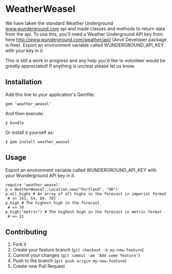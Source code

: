 # WeatherWeasel

We have taken the standard Weather Underground www.wunderground.com api and made classes and methods to return data from the api.  To use this, you'll need a Weather Underground API key from here http://www.wunderground.com/weather/api/ (Anvil Developer package is free).  Export an environment variable called WUNDERGROUND_API_KEY with your key in it.

This is still a work in progress and any help you'd like to volunteer would be greatly appreciated!  If anything is unclear please let us know.

## Installation

Add this line to your application's Gemfile:

    gem 'weather_weasel'

And then execute:

    $ bundle

Or install it yourself as:

    $ gem install weather_weasel

## Usage

Export an environment variable called WUNDERGROUND_API_KEY with your Wunderground API key in it.

	require 'weather_weasel'
	p = WeatherWeasel::Location.new("Portland", "OR")
	p.all_highs # An array of all highs in the forecast in imperial format
	 # => [61, 54, 69, 70]
	p.high # The highest high in the forecast
	 # => 70
	p.high("metric") # The highest high in the forecast in metric format
	 # => 21

## Contributing

1. Fork it
2. Create your feature branch (`git checkout -b my-new-feature`)
3. Commit your changes (`git commit -am 'Add some feature'`)
4. Push to the branch (`git push origin my-new-feature`)
5. Create new Pull Request
